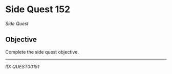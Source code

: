 # Side Quest 152

*Side Quest*

## Objective
Complete the side quest objective.

---
*ID: QUEST00151*